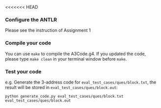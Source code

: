 <<<<<<< HEAD
### Configure the ANTLR
Please see the instruction of Assignment 1

### Compile your code
You can use `make` to compile the A3Code.g4. If you updated the code, please type `make clean` in your terminal window before `make`.

### Test your code
e.g. Generate the 3-address code for `eval_test_cases/ques/block.txt`, the result will be stored in `eval_test_cases/ques/block.out`:

`python generate_code.py eval_test_cases/ques/block.txt eval_test_cases/ques/block.out`

